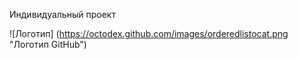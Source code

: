Индивидуальный проект

![Логотип] (https://octodex.github.com/images/orderedlistocat.png "Логотип GitHub")
